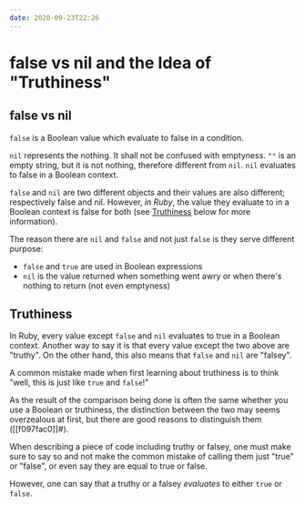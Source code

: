 ```yaml
---
date: 2020-09-23T22:26
---
```


# false vs nil and the Idea of "Truthiness"

## false vs nil

`false` is a Boolean value which evaluate to false in a condition.

`nil` represents the nothing. It shall not be confused with emptyness. `""` is
an empty string, but it is not nothing, therefore different from `nil`. `nil`
evaluates to false in a Boolean context.

`false` and `nil` are two different objects and their values are also
different; respectively false and nil. However, _in Ruby_, the value they
evaluate to in a Boolean context is false for both (see
[Truthiness](#truthiness) below for more information).


The reason there are `nil` and `false` and not just `false` is they serve
different purpose:

* `false` and `true` are used in Boolean expressions
* `nil` is the value returned when something went awry or when there's nothing
  to return (not even emptyness)


## Truthiness

In Ruby, every value except `false` and `nil` evaluates to true in a Boolean
context. Another way to say it is that every value except the two above are
"truthy". On the other hand, this also means that `false` and `nil` are
"falsey".

A common mistake made when first learning about truthiness is to think "well,
this is just like `true` and `false`!"

As the result of the comparison being done is often the same whether you use a
Boolean or truthiness, the distinction between the two may seems overzealous at
first, but there are good reasons to distinguish them ([[f097fac0]]#).

When describing a piece of code including truthy or falsey, one must make
sure to say so and not make the common mistake of calling them just "true" or
"false", or even say they are equal to true or false.

However, one can say that a truthy or a falsey _evaluates_ to either `true` or
`false`.

